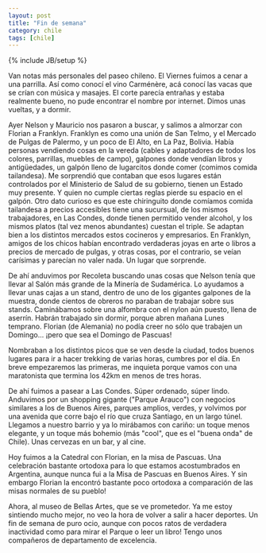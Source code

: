 ```yaml
---
layout: post
title: "Fin de semana"
category: chile
tags: [chile]
---
```

{% include JB/setup %}

Van notas más personales del paseo chileno. El Viernes fuimos a cenar a una
parrilla. Así como conocí el vino Carménère, acá conocí las vacas que se crían
con música y masajes. El corte parecía entrañas y estaba realmente bueno, no
pude encontrar el nombre por internet. Dimos unas vueltas, y a dormir.

Ayer Nelson y Mauricio nos pasaron a buscar, y salimos a almorzar con Florian
a Franklyn. Franklyn es como una unión de San Telmo, y el Mercado de Pulgas de
Palermo, y un poco de El Alto, en La Paz, Bolivia. Había personas vendiendo
cosas en la vereda (cables y adaptadores de todos los colores, parrillas,
muebles de campo), galpones donde vendían libros y antigüedades, un galpón
lleno de lugarcitos donde comer (comimos comida tailandesa). Me sorprendió que
contaban que esos lugares están controlados por el Ministerio de Salud de su
gobierno, tienen un Estado muy presente. Y quien no cumple ciertas reglas
pierde su espacio en el galpón. Otro dato curioso es que este chiringuito
donde comíamos comida tailandesa a precios accesibles tiene una sucursual, de
los mismos trabajadores, en Las Condes, donde tienen permitido vender alcohol,
y los mismos platos (tal vez menos abundantes) cuestan el triple. Se adaptan
bien a los distintos mercados estos cocineros y empresarios. En Franklyn,
amigos de los chicos habían encontrado verdaderas joyas en arte o libros a
precios de mercado de pulgas, y otras cosas, por el contrario, se veían
carísimas y parecían no valer nada. Un lugar que sorprende.

De ahí anduvimos por Recoleta buscando unas cosas que Nelson tenía que llevar
al Salón más grande de la Minería de Sudamérica. Lo ayudamos a llevar unas
cajas a un stand, dentro de uno de los gigantes galpones de la muestra, donde
cientos de obreros no paraban de trabajar sobre sus stands. Caminábamos sobre
una alfombra con el nylon aún puesto, llena de aserrín. Habrán trabajado sin
dormir, porque abren mañana Lunes temprano. Florian (de Alemania) no podía
creer no sólo que trabajen un Domingo... ¡pero que sea el Domingo de Pascuas!

Nombraban a los distintos picos que se ven desde la ciudad, todos buenos
lugares para ir a hacer trekking de varias horas, cumbres por el día. En breve
empezaremos las primeras, me inquieta porque vamos con una maratonista que
termina los 42km en menos de tres horas.

De ahí fuimos a pasear a Las Condes. Súper ordenado, súper lindo. Anduvimos
por un shopping gigante ("Parque Arauco") con negocios similares a los de
Buenos Aires, parques amplios, verdes, y volvimos por una avenida que corre
bajo el río que cruza Santiago, en un largo túnel. Llegamos a nuestro barrio y
ya lo mirábamos con cariño: un toque menos elegante, y un toque más bohemio
(más "cool", que es el "buena onda" de Chile). Unas cervezas en un bar, y al
cine.

Hoy fuimos a la Catedral con Florian, en la misa de Pascuas. Una celebración
bastante ortodoxa para lo que estamos acostumbrados en Argentina, aunque nunca
fui a la Misa de Pascuas en Buenos Aires. Y sin embargo Florian la encontró
bastante poco ortodoxa a comparación de las misas normales de su pueblo!

Ahora, al museo de Bellas Artes, que se ve prometedor. Ya me estoy sintiendo
mucho mejor, no veo la hora de volver a salir a hacer deportes. Un fin de
semana de puro ocio, aunque con pocos ratos de verdadera inactividad como para
mirar el Parque o leer un libro! Tengo unos compañeros de departamento de
excelencia.
